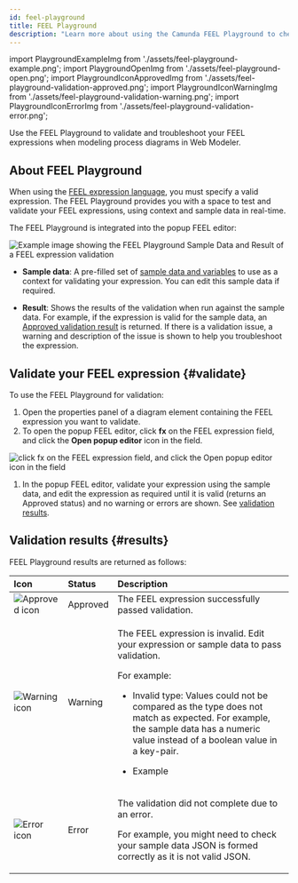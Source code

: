 ```yaml
---
id: feel-playground
title: FEEL Playground
description: "Learn more about using the Camunda FEEL Playground to check and validate your FEEL expressions"
---
```


import PlaygroundExampleImg from './assets/feel-playground-example.png';
import PlaygroundOpenImg from './assets/feel-playground-open.png';
import PlaygroundIconApprovedImg from './assets/feel-playground-validation-approved.png';
import PlaygroundIconWarningImg from './assets/feel-playground-validation-warning.png';
import PlaygroundIconErrorImg from './assets/feel-playground-validation-error.png';

Use the FEEL Playground to validate and troubleshoot your FEEL expressions when modeling process diagrams in Web Modeler.

## About FEEL Playground

When using the [FEEL expression language](/components/modeler/feel/what-is-feel.md), you must specify a valid expression. The FEEL Playground provides you with a space to test and validate your FEEL expressions, using context and sample data in real-time.

The FEEL Playground is integrated into the popup FEEL editor:

<img src={PlaygroundExampleImg} alt="Example image showing the FEEL Playground Sample Data and Result of a FEEL expression validation" class="img-900"/>

- **Sample data**: A pre-filled set of [sample data and variables](/components/modeler/data-handling.md) to use as a context for validating your expression. You can edit this sample data if required.

- **Result**: Shows the results of the validation when run against the sample data. For example, if the expression is valid for the sample data, an [Approved validation result](#results) is returned. If there is a validation issue, a warning and description of the issue is shown to help you troubleshoot the expression.

## Validate your FEEL expression {#validate}

To use the FEEL Playground for validation:

1. Open the properties panel of a diagram element containing the FEEL expression you want to validate.
1. To open the popup FEEL editor, click **fx** on the FEEL expression field, and click the **Open popup editor** icon in the field.

<img src={PlaygroundOpenImg} alt="click fx on the FEEL expression field, and click the Open popup editor icon in the field" class="img-500"/>

1. In the popup FEEL editor, validate your expression using the sample data, and edit the expression as required until it is valid (returns an Approved status) and no warning or errors are shown. See [validation results](#results).

## Validation results {#results}

FEEL Playground results are returned as follows:

| Icon                                                                                 | Status   | Description                                                                                                                                                                                                                                                                                                                                           |
| :----------------------------------------------------------------------------------- | :------- | :---------------------------------------------------------------------------------------------------------------------------------------------------------------------------------------------------------------------------------------------------------------------------------------------------------------------------------------------------- |
| <img src={PlaygroundIconApprovedImg} alt="Approved icon" className="inline-image" /> | Approved | The FEEL expression successfully passed validation.                                                                                                                                                                                                                                                                                                   |
| <img src={PlaygroundIconWarningImg} alt="Warning icon" className="inline-image" />   | Warning  | <p>The FEEL expression is invalid. Edit your expression or sample data to pass validation.</p><p>For example:</p><p><ul><li><p>Invalid type: Values could not be compared as the type does not match as expected. For example, the sample data has a numeric value instead of a boolean value in a key-pair.</p></li><li><p>Example</p></li></ul></p> |
| <img src={PlaygroundIconErrorImg} alt="Error icon" className="inline-image" />       | Error    | <p>The validation did not complete due to an error.</p><p>For example, you might need to check your sample data JSON is formed correctly as it is not valid JSON.</p>                                                                                                                                                                                 |
